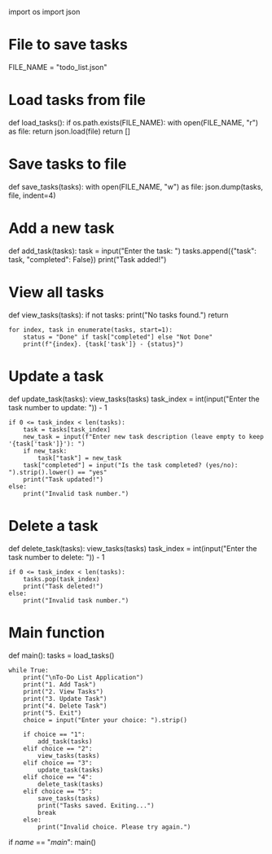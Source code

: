 import os
import json

# File to save tasks
FILE_NAME = "todo_list.json"

# Load tasks from file
def load_tasks():
    if os.path.exists(FILE_NAME):
        with open(FILE_NAME, "r") as file:
            return json.load(file)
    return []

# Save tasks to file
def save_tasks(tasks):
    with open(FILE_NAME, "w") as file:
        json.dump(tasks, file, indent=4)

# Add a new task
def add_task(tasks):
    task = input("Enter the task: ")
    tasks.append({"task": task, "completed": False})
    print("Task added!")

# View all tasks
def view_tasks(tasks):
    if not tasks:
        print("No tasks found.")
        return

    for index, task in enumerate(tasks, start=1):
        status = "Done" if task["completed"] else "Not Done"
        print(f"{index}. {task['task']} - {status}")

# Update a task
def update_task(tasks):
    view_tasks(tasks)
    task_index = int(input("Enter the task number to update: ")) - 1

    if 0 <= task_index < len(tasks):
        task = tasks[task_index]
        new_task = input(f"Enter new task description (leave empty to keep '{task['task']}'): ")
        if new_task:
            task["task"] = new_task
        task["completed"] = input("Is the task completed? (yes/no): ").strip().lower() == "yes"
        print("Task updated!")
    else:
        print("Invalid task number.")

# Delete a task
def delete_task(tasks):
    view_tasks(tasks)
    task_index = int(input("Enter the task number to delete: ")) - 1

    if 0 <= task_index < len(tasks):
        tasks.pop(task_index)
        print("Task deleted!")
    else:
        print("Invalid task number.")

# Main function
def main():
    tasks = load_tasks()

    while True:
        print("\nTo-Do List Application")
        print("1. Add Task")
        print("2. View Tasks")
        print("3. Update Task")
        print("4. Delete Task")
        print("5. Exit")
        choice = input("Enter your choice: ").strip()

        if choice == "1":
            add_task(tasks)
        elif choice == "2":
            view_tasks(tasks)
        elif choice == "3":
            update_task(tasks)
        elif choice == "4":
            delete_task(tasks)
        elif choice == "5":
            save_tasks(tasks)
            print("Tasks saved. Exiting...")
            break
        else:
            print("Invalid choice. Please try again.")

if _name_ == "_main_":
    main()
